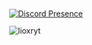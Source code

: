 [![Discord Presence](https://lanyard.cnrad.dev/api/528643610061832233)](https://discord.com/users/528643610061832233)
<p> <img src="https://img.shields.io/badge/Discord-lioxryt%40-red/?logo=discord&color=7289DA" alt="lioxryt"/> 
</p>

